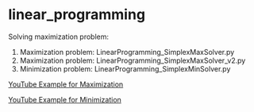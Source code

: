 # linear_programming

Solving maximization problem:

1. Maximization problem: LinearProgramming_SimplexMaxSolver.py
2. Maximization problem: LinearProgramming_SimplexMaxSolver_v2.py
3. Minimization problem: LinearProgramming_SimplexMinSolver.py


[YouTube Example for Maximization](https://www.youtube.com/watch?v=rzRZLGD_aeE)


[YouTube Example for Minimization](https://www.youtube.com/watch?v=nH-MkrTqqew)
